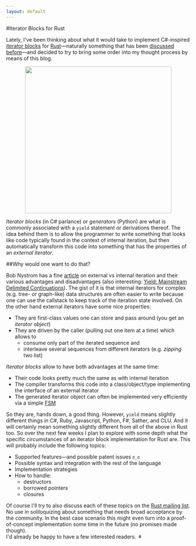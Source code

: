 ```yaml
---
layout: default
---
```


#Iterator Blocks for Rust

Lately, I've been thinking about what it would take to implement C#-inspired 
[iterator blocks](http://msdn.microsoft.com/en-us/library/vstudio/dscyy5s0.aspx) for
[Rust](www.rust-lang.org)―naturally something that has been 
[discussed before](https://github.com/mozilla/rust/issues/7746)―and decided to try to bring some
order into my thought process by means of this blog.

<center>
<img width="400px" src="{{ site.url }}/images/leighton-an-italian-lady.jpg"></img>
</center>

*Iterator blocks* (in C# parlance) or *generators* (Python) are what is commonly associated with a
`yield` statement or derivations thereof. The idea behind them is to allow the programmer to write
something that looks like code typically found in the context of internal iteration, but then
automatically transform this code into something that has the properties of an *external iterator*.



##Why would one want to do that?

Bob Nystrom has a fine [article](http://journal.stuffwithstuff.com/2013/01/13/iteration-inside-and-out/)
on external vs internal iteration and their various advantages and disadvantages (also interesting:
[Yield: Mainstream Delimited Continuations](http://www.cs.indiana.edu/~sabry/papers/yield.pdf)). 
The gist of it is that internal iterators for complex (e.g. tree- or graph-like) data structures are
often easier to write because one can use the callstack to keep track of the iteration state 
involved. On the other hand external iterators have some nice properties:

+ They are first-class values one can store and pass around (you get an *iterator object*)
+ They are driven by the caller (pulling out one item at a time) which allows to 
  + consume only part of the iterated sequence and
  + interleave several sequences from different iterators (e.g. *zipping* two list)

*Iterator blocks* allow to have both advantages at the same time:

+ Their code looks pretty much the same as with internal iteration
+ The compiler transforms this code into a class/object/type implementing the interface of an
  external iterator
+ The generated iterator object can often be implemented very efficiently via a simple
  [FSM](http://en.wikipedia.org/wiki/Finite-state_machine)

So they are, hands down, a good thing. However, `yield` means slightly different things in C#, Ruby,
Javascript, Python, F#, Sather, and CLU. And it will certainly mean something slightly different
from all of the above in Rust too. So over the next few weeks I plan to explore with some depth what
the specific circumstances of an iterator block implementation for Rust are. This will probably 
include the following topics:

+ Supported features―and possible patent issues `ಠ_ಠ`
+ Possible syntax and integration with the rest of the language
+ Implementation strategies
+ How to handle:
  + destructors
  + borrowed pointers
  + closures

Of course I'll try to also discuss each of these topics on the
[Rust mailing list](https://mail.mozilla.org/listinfo/rust-dev). No use in soliloquizing about 
something that needs broad acceptance by the community. In the best case scenario this might even
turn into a proof-of-concept implementation some time in the future (no promises made though).  
I'd already be happy to have a few interested readers. ⚘
